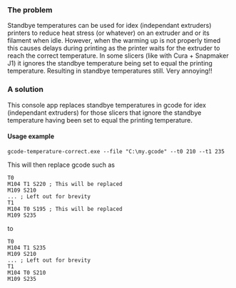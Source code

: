 ### The problem
Standbye temperatures can be used for idex (independant extruders) printers to reduce heat stress (or whatever) on an extruder and or its filament when idle.
However, when the warming up is not properly timed this causes delays during printing as the printer waits for the extruder to reach the correct temperature.
In some slicers (like with Cura + Snapmaker J1) it ignores the standbye temperature being set to equal the printing temperature. Resulting in standbye temperatures still.
Very annoying!!

### A solution
This console app replaces standbye temperatures in gcode for idex (independant extruders) for those slicers that ignore the standbye temperature having been set to equal the printing temperature.

#### Usage example
```
gcode-temperature-correct.exe --file "C:\my.gcode" --t0 210 --t1 235
```

This will then replace gcode such as 
```
T0
M104 T1 S220 ; This will be replaced
M109 S210
... ; Left out for brevity
T1
M104 T0 S195 ; This will be replaced
M109 S235
```

to 
```
T0
M104 T1 S235
M109 S210
... ; Left out for brevity
T1
M104 T0 S210
M109 S235
```

